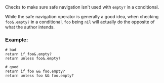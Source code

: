 Checks to make sure safe navigation isn't used with `empty?` in
a conditional.

While the safe navigation operator is generally a good idea, when
checking `foo&.empty?` in a conditional, `foo` being `nil` will actually
do the opposite of what the author intends.

### Example:
    # bad
    return if foo&.empty?
    return unless foo&.empty?

    # good
    return if foo && foo.empty?
    return unless foo && foo.empty?

